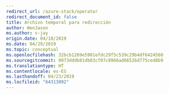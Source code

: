 ```yaml
---
redirect_url: /azure-stack/operator
redirect_document_id: false
title: Archivo temporal para redirección
author: WenJason
ms.author: v-jay
origin.date: 04/18/2019
ms.date: 04/29/2019
ms.topic: conceptual
ms.openlocfilehash: 32bcb1269e5901efdc29f5c539c29b4df6424560
ms.sourcegitcommit: 0973dddb81db03cf07c8966ad66526d775ced8b9
ms.translationtype: HT
ms.contentlocale: es-ES
ms.lasthandoff: 04/23/2019
ms.locfileid: "64313092"
---
```

